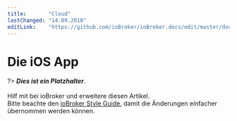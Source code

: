 ```yaml
---
title:       "Cloud"
lastChanged: "14.09.2018"
editLink:    "https://github.com/ioBroker/ioBroker.docs/edit/master/docs/cloud/iosapp.md"
---
```


# Die iOS App

?> ***Dies ist ein Platzhalter***.
   <br><br>
   Hilf mit bei ioBroker und erweitere diesen Artikel.  
   Bitte beachte den [ioBroker Style Guide](https://www.iobroker.net/#de/documentation/community/styleguidedoc.md), 
   damit die Änderungen einfacher übernommen werden können.

